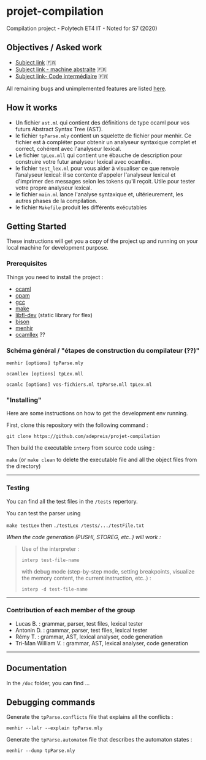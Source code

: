 # projet-compilation

Compilation project - Polytech ET4 IT - Noted for S7 (2020)

## Objectives / Asked work

- [Subject link](./projet_2020-21.pdf) :fr:
- [Subject link - machine abstraite](./ProjetCompilation.pdf) :fr:
- [Subject link- Code intermédiaire](./CodeInt.pdf) :fr:

All remaining bugs and unimplemented features are listed [here](https://github.com/adepreis/projet-compilation/issues).

## How it works

* Un fichier `ast.ml` qui contient des définitions de type ocaml pour vos futurs Abstract Syntax Tree (AST).
* le fichier `tpParse.mly` contient un squelette de fichier pour menhir. Ce fichier est à compléter pour obtenir un analyseur syntaxique complet et correct, cohérent avec l'analyseur lexical.
* Le fichier `tpLex.mll` qui contient une ébauche de description pour construire votre futur analyseur lexical avec ocamllex. 
* le fichier `test_lex.ml` pour vous aider à visualiser ce que renvoie l’analyseur lexical: il se contente d'appeler l'analyseur lexical et d'imprimer des messages selon les tokens qu'il reçoit. Utile pour tester votre propre analyseur lexical.
* le fichier `main.ml` lance l'analyse syntaxique et, ultérieurement, les autres phases de la compilation.
* le fichier `Makefile` produit les différents exécutables

## Getting Started

These instructions will get you a copy of the project up and running on your local machine for development purpose.

### Prerequisites

Things you need to install the project :

- [ocaml](https://ocaml.org/)
- [opam](https://opam.ocaml.org/)
- [gcc](https://gcc.gnu.org/)
- [make](http://www.gnu.org/software/make/)
- [libfl-dev](https://packages.debian.org/fr/jessie/libfl-dev) (static library for flex)
- [bison](https://www.gnu.org/software/bison/)
- [menhir](http://gallium.inria.fr/~fpottier/menhir/)
- [ocamllex](https://caml.inria.fr/pub/docs/manual-ocaml/lexyacc.html) ??

### Schéma général / "étapes de construction du compilateur (??)"

`menhir [options] tpParse.mly`

`ocamllex [options] tpLex.mll`

`ocamlc [options] vos-fichiers.ml tpParse.mll tpLex.ml`


### "Installing"

Here are some instructions on how to get the development env running.

First, clone this repository with the following command :

`git clone https://github.com/adepreis/projet-compilation`

Then build the executable `interp` from source code using :

`make` (or `make clean` to delete the executable file and all the object files from the directory)


---

### Testing

You can find all the test files in the `/tests` repertory.

You can test the parser using

`make testLex` then `./testLex /tests/.../testFile.txt`


_When the code generation (PUSHI, STOREG, etc..) will work :_

> Use of the interpreter :
> 
> `interp test-file-name`
> 
> with debug mode (step-by-step mode, setting breakpoints, visualize the memory content, the current instruction, etc..) :
> 
> `interp -d test-file-name`

---

### Contribution of each member of the group

- Lucas B. : grammar, parser, test files, lexical tester
- Antonin D. : grammar, parser, test files, lexical tester
- Rémy T. : grammar, AST, lexical analyser, code generation
- Tri-Man William V. : grammar, AST, lexical analyser, code generation


---

## Documentation

In the `/doc` folder, you can find ...

## Debugging commands

Generate the `tpParse.conflicts` file that explains all the conflicts :

`menhir --lalr --explain tpParse.mly`

Generate the `tpParse.automaton` file that describes the automaton states :

`menhir --dump tpParse.mly`
